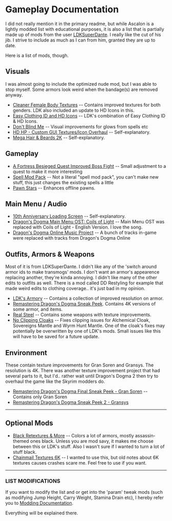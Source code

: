 
# Gameplay Documentation

I did not really mention it in the primary readme, but while Ascalon is a lightly modded list with educational purposes, it is also a list that is partially made up of mods from the user [LDKSuperDante](https://www.nexusmods.com/dragonsdogma/users/23347084). I really like the cut of his jib. I strive to include as much as I can from him, granted they are up to date.

Here is a list of mods, though.

## Visuals

I was almost going to include the optimized nude mod, but I was able to stop myself. Some armors look weird when the bandage(s) are removed anyway.

- [Cleaner Female Body Textures](https://www.nexusmods.com/dragonsdogma/mods/472) -- Contains improved textures for both genders. LDK also included an update to HD Icons in this.
- [Easy Clothing ID and HD Icons](https://www.nexusmods.com/dragonsdogma/mods/479) -- LDK's combination of Easy Clothing ID & HD Icons.
- [Don't Blind Me](https://www.nexusmods.com/dragonsdogma/mods/39) -- Visual improvements for glows from spells etc
- [HD HP - Custom GUI Textures/Icon Overhaul](https://www.nexusmods.com/dragonsdogma/mods/97) -- Self-explanatory.
- [Mega Hair & Beards 2K](https://www.nexusmods.com/dragonsdogma/mods/467) -- Self-explanatory.

## Gameplay

- [A Fortress Besieged Quest Improved Boss Fight](https://www.nexusmods.com/dragonsdogma/mods/683) -- Small adjustment to a quest to make it more interesting
- [Spell Mod Pack](https://www.nexusmods.com/dragonsdogma/mods/379) -- Not a literal "spell mod pack", you can't make new stuff, this just changes the existing spells a little
- [Pawn Stars](https://www.nexusmods.com/dragonsdogma/mods/87) -- Enhances offline pawns.

## Main Menu / Audio

- [10th Anniversary Loading Screen](https://www.nexusmods.com/dragonsdogma/mods/719) -- Self-explanatory.
- [Dragon's Dogma Main Menu OST: Coils of Light](https://www.nexusmods.com/dragonsdogma/mods/94) -- Main Menu OST was replaced with Coils of Light - English Version. I love the song.
- [Dragon's Dogma Online Music Project](https://www.nexusmods.com/dragonsdogma/mods/733) -- A bunch of tracks in-game were replaced with tracks from Dragon's Dogma Online

## Outfits, Armors & Weapons

Most of it is from LDKSuperDante. I didn't like any of the 'switch around armor ids to make transmogs' mods. I don't want an armor's appearence replacing another, they're kinda annoying. I didn't like many of the other edits to outfits as well. There is a mod called DD Restyling for example that made weird edits to clothing coverage.. it's just bad in my opinion.

- [LDK's Armory](https://www.nexusmods.com/dragonsdogma/mods/721) -- Contains a collection of improved resolution on armor.
- [Remastering Dragon's Dogma Sneak Peek](https://www.nexusmods.com/dragonsdogma/mods/479?tab=description). Contains 4K versions of some armor, and items.
- [Real Steel](https://www.nexusmods.com/dragonsdogma/mods/494) -- Contains some weapons with texture improvements.
- [No Clipping Cloaks](https://www.nexusmods.com/dragonsdogma/mods/140) -- Fixes clipping issues for Alchemical Cloak, Sovereigns Mantle and Wyrm Hunt Mantle. One of the cloak's fixes may potentially be overwritten by one of LDK's mods. Small issues like this will have to be saved for a future update.


## Environment

These contain texture improvements for Gran Soren and Gransys. The resolution is 4K. There was another texture improvement project that had several parts to it, but I'd.. rather wait until Dragon's Dogma 2 then try to overhaul the game like the Skyrim modders do.

- [Remastering Dragon's Dogma Final Sneak Peek - Gran Soren](https://www.nexusmods.com/dragonsdogma/mods/492?tab=description) -- Contains only Gran Soren
- [Remastering Dragon's Dogma Sneak Peek 2 - Gransys](https://www.nexusmods.com/dragonsdogma/mods/489?tab=description) 

---

## Optional Mods

- [Black Retextures & More](https://www.nexusmods.com/dragonsdogma/mods/5) -- Colors a lot of armors, mostly assassin-themed ones black. Unless you are mod savy, it makes me choose between this or LDK's stuff. Also I wasn't sure if I wanted to turn a lot of stuff black.
- [Chainmail Textures 6K](https://www.nexusmods.com/dragonsdogma/mods/479) -- I wanted to use this, but old notes about 6K textures causes crashes scare me. Feel free to use if you want.

---

### LIST MODIFICATIONS

If you want to modify the list and or get into the 'param' tweak mods (such as modifying Jump Height, Carry Weight, Stamina Drain etc), I hereby refer you to [Modding Documentation](https://github.com/Maelstrom8/Ascalon/blob/main/Modding%20Documentation.md). 

Everything will be explained there.